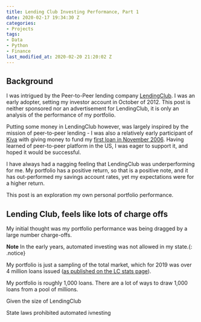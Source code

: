 ```yaml
---
title: Lending Club Investing Performance, Part 1
date: 2020-02-17 19:34:30 Z
categories:
- Projects
tags:
- Data
- Python
- Finance
last_modified_at: 2020-02-20 21:20:02 Z
---  
```


## Background

I was intrigued by the Peer-to-Peer lending company [LendingClub](https://www.lendingclub.com). I was an early adopter, setting my investor account in October of 2012. This post is neither sponsored nor an advertisement for LendingClub, it is only an analysis of the performance of my portfolio.


Putting some money in LendingClub however, was largely inspired by the mission of peer-to-peer lending - I was also a relatively early participant of [Kiva](kiva.org) with giving money to fund my [first loan in November 2006](https://www.kiva.org/lend/1147). Having learned of peer-to-peer platform in the US, I was eager to support it, and hoped it would be successful.

I have always had a nagging feeling that LendingClub was underperforming for me. My portfolio has a positive return, so that is a positive note, and it has out-performed my savings account rates, yet my expectations were for a higher return.

This post is an exploration my own personal portfolio performance.


## Lending Club, feels like lots of charge offs

My initial thought was my portfolio performance was being dragged by a large number charge-offs.  

**Note** In the early years, automated investing was not allowed in my state.{:  .notice}

My portfolio is just a sampling of the total market, which for 2019 was over 4 million loans issued ([as published on the LC stats page](https://www.lendingclub.com/info/statistics.action)).


My portfolio is roughly 1,000 loans.  There are a lot of ways to draw 1,000 loans from a pool of millions.



Given the size of LendingClub




State laws prohibited automated ivnesting
